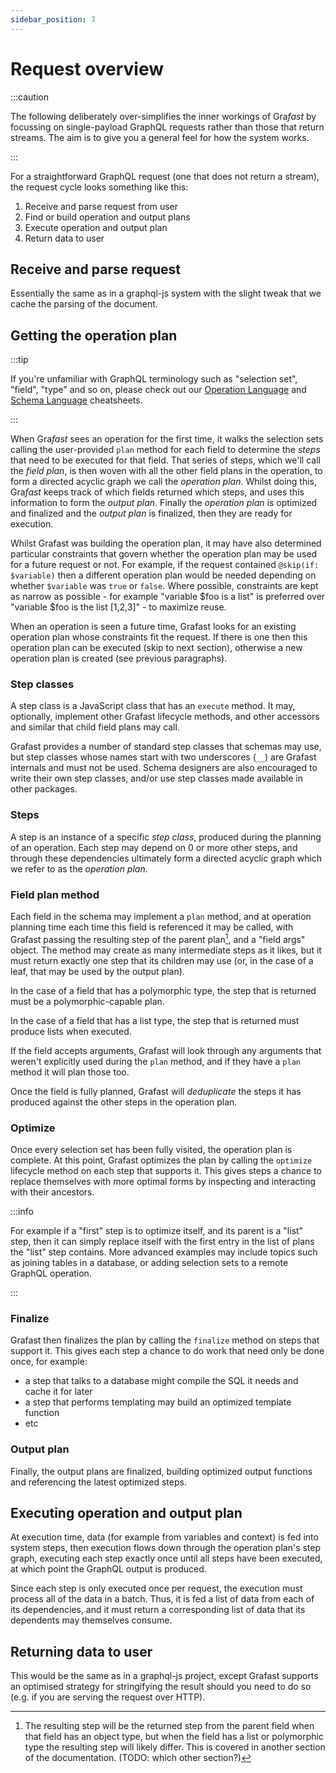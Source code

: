 ```yaml
---
sidebar_position: 7
---
```


# Request overview

:::caution

The following deliberately over-simplifies the inner workings of Gra*fast* by
focussing on single-payload GraphQL requests rather than those that return
streams. The aim is to give you a general feel for how the system works.

:::

For a straightforward GraphQL request (one that does not return a stream), the
request cycle looks something like this:

1. Receive and parse request from user
2. Find or build operation and output plans
3. Execute operation and output plan
4. Return data to user

## Receive and parse request

Essentially the same as in a graphql-js system with the slight tweak that we
cache the parsing of the document.

## Getting the operation plan

:::tip

If you're unfamiliar with GraphQL terminology such as "selection set", "field",
"type" and so on, please check out our
[Operation Language](https://learn.graphile.org/docs/GraphQL_Operation_Cheatsheet.pdf)
and
[Schema Language](https://learn.graphile.org/docs/GraphQL_Schema_Language_Cheatsheet.pdf)
cheatsheets.

:::

When Gra*fast* sees an operation for the first time, it walks the selection sets
calling the user-provided `plan` method for each field to determine the _steps_
that need to be executed for that field. That series of steps, which we'll call
the _field plan_, is then woven with all the other field plans in the operation,
to form a directed acyclic graph we call the _operation plan_. Whilst doing
this, Gra*fast* keeps track of which fields returned which steps, and uses this
information to form the _output plan_. Finally the _operation plan_ is optimized
and finalized and the _output plan_ is finalized, then they are ready for
execution.

Whilst Grafast was building the operation plan, it may have also determined
particular constraints that govern whether the operation plan may be used for a
future request or not. For example, if the request contained
`@skip(if: $variable)` then a different operation plan would be needed depending
on whether `$variable` was `true` or `false`. Where possible, constraints are
kept as narrow as possible - for example "variable
$foo is a list" is preferred over "variable
$foo is the list [1,2,3]" - to
maximize reuse.

When an operation is seen a future time, Grafast looks for an existing operation
plan whose constraints fit the request. If there is one then this operation plan
can be executed (skip to next section), otherwise a new operation plan is
created (see previous paragraphs).

### Step classes

A step class is a JavaScript class that has an `execute` method. It may,
optionally, implement other Grafast lifecycle methods, and other accessors and
similar that child field plans may call.

Grafast provides a number of standard step classes that schemas may use, but
step classes whose names start with two underscores (`__`) are Grafast internals
and must not be used. Schema designers are also encouraged to write their own
step classes, and/or use step classes made available in other packages.

### Steps

A step is an instance of a specific _step class_, produced during the planning
of an operation. Each step may depend on 0 or more other steps, and through
these dependencies ultimately form a directed acyclic graph which we refer to as
the _operation plan_.

### Field plan method

Each field in the schema may implement a `plan` method, and at operation
planning time each time this field is referenced it may be called, with Grafast
passing the resulting step of the parent plan[^1], and a "field args" object.
The method may create as many intermediate steps as it likes, but it must return
exactly one step that its children may use (or, in the case of a leaf, that may
be used by the output plan).

[^1]:
    The resulting step will be the returned step from the parent field when that
    field has an object type, but when the field has a list or polymorphic type
    the resulting step will likely differ. This is covered in another section of
    the documentation. (TODO: which other section?)

In the case of a field that has a polymorphic type, the step that is returned
must be a polymorphic-capable plan.

In the case of a field that has a list type, the step that is returned must
produce lists when executed.

If the field accepts arguments, Grafast will look through any arguments that
weren't explicitly used during the `plan` method, and if they have a `plan`
method it will plan those too.

Once the field is fully planned, Grafast will _deduplicate_ the steps it has
produced against the other steps in the operation plan.

### Optimize

Once every selection set has been fully visited, the operation plan is complete.
At this point, Grafast optimizes the plan by calling the `optimize` lifecycle
method on each step that supports it. This gives steps a chance to replace
themselves with more optimal forms by inspecting and interacting with their
ancestors.

:::info

For example if a "first" step is to optimize itself, and its parent is a "list"
step, then it can simply replace itself with the first entry in the list of
plans the "list" step contains. More advanced examples may include topics such
as joining tables in a database, or adding selection sets to a remote GraphQL
operation.

:::

### Finalize

Grafast then finalizes the plan by calling the `finalize` method on steps that
support it. This gives each step a chance to do work that need only be done
once, for example:

- a step that talks to a database might compile the SQL it needs and cache it
  for later
- a step that performs templating may build an optimized template function
- etc

### Output plan

Finally, the output plans are finalized, building optimized output functions and
referencing the latest optimized steps.

## Executing operation and output plan

At execution time, data (for example from variables and context) is fed into
system steps, then execution flows down through the operation plan's step graph,
executing each step exactly once until all steps have been executed, at which
point the GraphQL output is produced.

Since each step is only executed once per request, the execution must process
all of the data in a batch. Thus, it is fed a list of data from each of its
dependencies, and it must return a corresponding list of data that its
dependents may themselves consume.

## Returning data to user

This would be the same as in a graphql-js project, except Grafast supports an
optimised strategy for stringifying the result should you need to do so (e.g. if
you are serving the request over HTTP).

[dataloader]: https://github.com/graphql/dataloader
[graphql-js]: https://github.com/graphql/graphql-js
